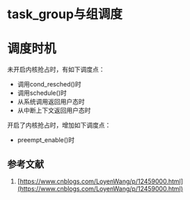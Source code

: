 # task_group与组调度

# 调度时机

未开启内核抢占时，有如下调度点：

- 调用cond_resched()时
- 调用schedule()时
- 从系统调用返回用户态时
- 从中断上下文返回用户态时

开启了内核抢占时，增加如下调度点：

- preempt_enable()时

## 参考文献

1. [https://www.cnblogs.com/LoyenWang/p/12459000.html](https://www.cnblogs.com/LoyenWang/p/12459000.html)
